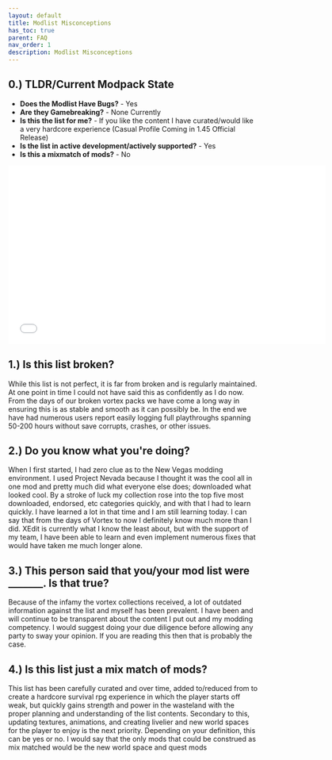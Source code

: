 ```yaml
---
layout: default
title: Modlist Misconceptions
has_toc: true
parent: FAQ
nav_order: 1
description: Modlist Misconceptions
---
```


## **0.) TLDR/Current Modpack State**

- **Does the Modlist Have Bugs?** - Yes
- **Are they Gamebreaking?** - None Currently 
- **Is this the list for me?** - If you like the content I have curated/would like a very hardcore experience (Casual Profile Coming in 1.45 Official Release)
- **Is the list in active development/actively supported?** - Yes
- **Is this a mixmatch of mods?** - No

<iframe class="yt-embed" width="640" height="360" src="[https://www.youtube.com/embed/vXRurA0h6NE](https://youtu.be/DkrqC55hjAg?t=3424)" title="Modlist Misconception Address" frameborder="0" allow="accelerometer; autoplay; clipboard-write; encrypted-media; gyroscope; picture-in-picture" allowfullscreen></iframe>

## **1.) Is this list broken?**

While this list is not perfect, it is far from broken and is regularly maintained. At one point in time I could not have said this as confidently as I do now. From the days of our broken vortex packs we have come a long way in ensuring this is as stable and smooth as it can possibly be. In the end we have had numerous users report easily logging full playthroughs spanning 50-200 hours without save corrupts, crashes, or other issues.

## **2.) Do you know what you're doing?**

When I first started, I had zero clue as to the New Vegas modding environment. I used Project Nevada because I thought it was the cool all in one mod and pretty much did what everyone else does; downloaded what looked cool. By a stroke of luck my collection rose into the top five most downloaded, endorsed, etc categories quickly, and with that I had to learn quickly. I have learned a lot in that time and I am still learning today. I can say that from the days of Vortex to now I definitely know much more than I did. XEdit is currently what I know the least about, but with the support of my team, I have been able to learn and even implement numerous fixes that would have taken me much longer alone.

## **3.) This person said that you/your mod list were _______. Is that true?**

Because of the infamy the vortex collections received, a lot of outdated information against the list and myself has been prevalent. I have been and will continue to be transparent about the content I put out and my modding competency. I would suggest doing your due diligence before allowing any party to sway your opinion. If you are reading this then that is probably the case.  

## **4.) Is this list just a mix match of mods?**

This list has been carefully curated and over time, added to/reduced from to create a hardcore survival rpg experience in which the player starts off weak, but quickly gains strength and power in the wasteland with the proper planning and understanding of the list contents. Secondary to this, updating textures, animations, and creating livelier and new world spaces for the player to enjoy is the next priority. Depending on your definition, this can be yes or no. I would say that the only mods that could be construed as mix matched would be the new world space and quest mods

